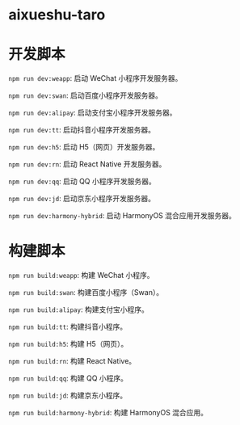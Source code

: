 # aixueshu-taro

# 开发脚本
`npm run dev:weapp`: 启动 WeChat 小程序开发服务器。

`npm run dev:swan`: 启动百度小程序开发服务器。

`npm run dev:alipay`: 启动支付宝小程序开发服务器。

`npm run dev:tt`: 启动抖音小程序开发服务器。

`npm run dev:h5`: 启动 H5（网页）开发服务器。

`npm run dev:rn`: 启动 React Native 开发服务器。

`npm run dev:qq`: 启动 QQ 小程序开发服务器。

`npm run dev:jd`: 启动京东小程序开发服务器。

`npm run dev:harmony-hybrid`: 启动 HarmonyOS 混合应用开发服务器。

# 构建脚本
`npm run build:weapp`: 构建 WeChat 小程序。

`npm run build:swan`: 构建百度小程序（Swan）。

`npm run build:alipay`: 构建支付宝小程序。

`npm run build:tt`: 构建抖音小程序。

`npm run build:h5`: 构建 H5（网页）。

`npm run build:rn`: 构建 React Native。

`npm run build:qq`: 构建 QQ 小程序。

`npm run build:jd`: 构建京东小程序。

`npm run build:harmony-hybrid`: 构建 HarmonyOS 混合应用。

